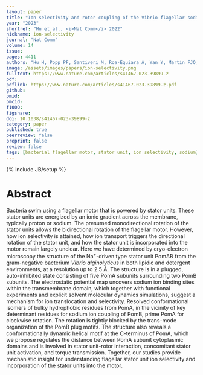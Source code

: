 ```yaml
---
layout: paper
title: "Ion selectivity and rotor coupling of the Vibrio flagellar sodium-driven stator unit"
year: "2023"
shortref: "Hu et al., <i>Nat Comm</i> 2022"
nickname: ion-selectivity
journal: "Nat Comm"
volume: 14
issue: 
pages: 4411
authors: "Hu H, Popp PF, Santiveri M, Roa-Eguiara A, Yan Y, Martin FJO, Liu Z Wadhwa N, Wang Y, Erhardt M, Taylor NMI"
image: /assets/images/papers/ion-selectivity.png
fulltext: https://www.nature.com/articles/s41467-023-39899-z
pdf: 
pdflink: https://www.nature.com/articles/s41467-023-39899-z.pdf
github: 
pmid: 
pmcid: 
f1000: 
figshare: 
doi: 10.1038/s41467-023-39899-z
category: paper
published: true
peerreview: false
preprint: false
review: false
tags: [bacterial flagellar motor, stator unit, ion selectivity, sodium]
---
```

{% include JB/setup %}

# Abstract 

Bacteria swim using a flagellar motor that is powered by stator units. These stator units are energized by an ionic gradient across the membrane, typically proton or sodium. The presumed monodirectional rotation of the stator units allows the bidirectional rotation of the flagellar motor. However, how ion selectivity is attained, how ion transport triggers the directional rotation of the stator unit, and how the stator unit is incorporated into the motor remain largely unclear. Here we have determined by cryo-electron microscopy the structure of the Na<sup>+</sup>-driven type stator unit PomAB from the gram-negative bacterium *Vibrio alginolyticus* in both lipidic and detergent environments, at a resolution up to 2.5 Å. The structure is in a plugged, auto-inhibited state consisting of five PomA subunits surrounding two PomB subunits. The electrostatic potential map uncovers sodium ion binding sites within the transmembrane domain, which together with functional experiments and explicit solvent molecular dynamics simulations, suggest a mechanism for ion translocation and selectivity. Resolved conformational isomers of bulky hydrophobic residues from PomA, in the vicinity of key determinant residues for sodium ion coupling of PomB, prime PomA for clockwise rotation. The rotation is tightly blocked by the trans-mode organization of the PomB plug motifs. The structure also reveals a conformationally dynamic helical motif at the C-terminus of PomA, which we propose regulates the distance between PomA subunit cytoplasmic domains and is involved in stator unit-rotor interaction, concomitant stator unit activation, and torque transmission. Together, our studies provide mechanistic insight for understanding flagellar stator unit ion selectivity and incorporation of the stator units into the motor.
